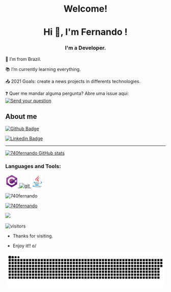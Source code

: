 
 <h1 align="center"><strong>Welcome!</strong></h1>

<h1 align="center">Hi 👋, I'm Fernando !</h1>
<h3 align="center">I'm a Developer.</h3> 


:house_with_garden: I’m from Brazil.

:books: I’m currently learning everything.

:outbox_tray: 2021 Goals: create a news projects in differents technologies.

❓  Quer me mandar alguma pergunta? Abre uma issue aqui: [![Send your question](https://badgen.net/github/open-issues/740fernando/740fernando?color=1dd3d6)](https://github.com/740fernando/740fernando/issues)


## About me

[![Github Badge](https://img.shields.io/badge/-Github-000?style=flat-square&logo=Github&logoColor=white&link=https://github.com/740fernando)](https://github.com/740fernando)

[![Linkedin Badge](https://img.shields.io/badge/-LinkedIn-blue?style=flat-square&logo=Linkedin&logoColor=white&link=https://www.linkedin.com/in/fernando-luiz-de-souza-vieira-842890153/)](https://www.linkedin.com/in/fernando-luiz-de-souza-vieira-842890153/)


----------------------------------------------------------------------------------
[![740fernando GitHub stats](https://github-readme-stats.vercel.app/api?username=740fernando)](https://github.com/740fernando/github-readme-stats)

<h3 align="left">Languages and Tools:</h3>
<p align="left"> <a href="https://www.w3schools.com/cs/" target="_blank"> <img src="https://raw.githubusercontent.com/devicons/devicon/master/icons/csharp/csharp-original.svg" alt="csharp" width="40" height="40"/> </a> <a href="https://git-scm.com/" target="_blank"> <img src="https://www.vectorlogo.zone/logos/git-scm/git-scm-icon.svg" alt="git" width="40" height="40"/> </a> <a href="https://www.java.com" target="_blank"> <img src="https://raw.githubusercontent.com/devicons/devicon/master/icons/java/java-original.svg" alt="java" width="40" height="40"/> </a> </p>



<p><img align="center" src="https://github-readme-stats.vercel.app/api/top-langs?username=740fernando&show_icons=true&locale=en&layout=compact" alt="740fernando" /></p>

<p align="left"> <a href="https://github.com/ryo-ma/github-profile-trophy"><img src="https://github-profile-trophy.vercel.app/?username=740fernando" alt="740fernando" /></a> </p>



<img src=https://github.com/TheDudeThatCode/TheDudeThatCode/blob/master/Assets/Earth.gif width="30">


![visitors](https://visitor-badge.laobi.icu/badge?page_id=740fernando.740fernando)


- Thanks for visiting.

- Enjoy it!! o/



![Snake animation](https://github.com/740fernando/740fernando/blob/output/github-contribution-grid-snake.svg)

